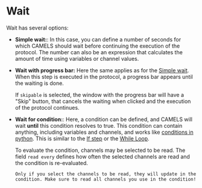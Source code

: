 # Wait

Wait has several options:

- **Simple wait:**: In this case, you can define a number of seconds for which CAMELS should wait before continuing the execution of the protocol. The number can also be an expression that calculates the amount of time using variables or channel values.

- **Wait with progress bar:** Here the same applies as for the [Simple wait](#simple-wait). When this step is executed in the protocol, a progress bar appears until the waiting is done.

  If `skipable` is selected, the window with the progress bar will have a "Skip" button, that cancels the waiting when clicked and the execution of the protocol continues.

- **Wait for condition:**: Here, a condition can be defined, and CAMELS will wait **until** this condition resolves to true. This condition can contain anything, including variables and channels, and works like [conditions in python](https://www.learnpython.org/en/Conditions). This is similar to the [If step](step_If.md#if-step) or the [While Loop](step_While_Loop.md#while-loop).

    To evaluate the condition, channels may be selected to be read. The field `read every` defines how often the selected channels are read and the condition is re-evaluated.

  ```{note}
  Only if you select the channels to be read, they will update in the condition. Make sure to read all channels you use in the condition!
  ```